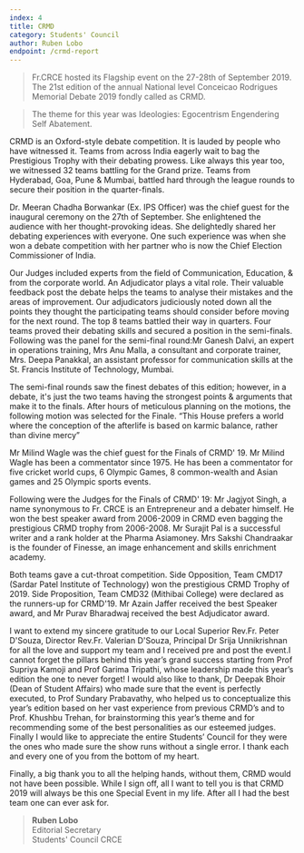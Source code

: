 ```yaml
---
index: 4
title: CRMD 
category: Students' Council
author: Ruben Lobo
endpoint: /crmd-report
---
```


> Fr.CRCE hosted its Flagship event on the 27-28th of September 2019. The 21st edition of the annual National level Conceicao Rodrigues Memorial Debate 2019 fondly called as CRMD.

> The theme for this year was
> Ideologies: Egocentrism Engendering Self Abatement.

CRMD is an Oxford-style debate competition. It is lauded by people who have witnessed it. Teams from across India eagerly wait to bag the Prestigious Trophy with their debating prowess. Like always this year too, we witnessed 32 teams battling for the Grand prize. Teams from Hyderabad, Goa, Pune & Mumbai, battled hard through the league rounds to secure their position in the quarter-finals.

Dr. Meeran Chadha Borwankar (Ex. IPS Officer) was the chief guest for the inaugural ceremony on the 27th of September. She enlightened the audience with her thought-provoking ideas. She delightedly shared her debating experiences with everyone. One such experience was when she won a debate competition with her partner who is now the Chief Election Commissioner of India.

Our Judges included experts from the field of Communication, Education, & from the corporate world. An Adjudicator plays a vital role. Their valuable feedback post the debate helps the teams to analyse their mistakes and the areas of improvement. Our adjudicators judiciously noted down all the points they thought the participating teams should consider before moving for the next round. The top 8 teams battled their way in quarters. Four teams proved their debating skills and secured a position in the semi-finals. Following was the panel for the semi-final round:Mr Ganesh Dalvi, an expert in operations training, Mrs Anu Malla, a consultant and corporate trainer, Mrs. Deepa Panakkal, an assistant professor for communication skills at the St. Francis Institute of Technology, Mumbai.

The semi-final rounds saw the finest debates of this edition; however, in a debate, it's just the two teams having the strongest points & arguments that make it to the finals. After hours of meticulous planning on the motions, the following motion was selected for the Finale. “This House prefers a world where the conception of the afterlife is based on karmic balance, rather than divine mercy”

Mr Milind Wagle was the chief guest for the Finals of CRMD' 19. Mr Milind Wagle has been a commentator since 1975. He has been a commentator for five cricket world cups, 6 Olympic Games, 8 common-wealth and Asian games and 25 Olympic sports events.

Following were the Judges for the Finals of CRMD' 19:
Mr Jagjyot Singh, a name synonymous to Fr. CRCE is an Entrepreneur and a debater himself. He won the best speaker award from 2006-2009 in CRMD even bagging the prestigious CRMD trophy from 2006-2008. Mr Surajit Pal is a successful writer and a rank holder at the Pharma Asiamoney. Mrs Sakshi Chandraakar is the founder of Finesse, an image enhancement and skills enrichment academy.

Both teams gave a cut-throat competition. Side Opposition, Team CMD17 (Sardar Patel Institute of Technology) won the prestigious CRMD Trophy of 2019. Side Proposition, Team CMD32 (Mithibai College) were declared as the runners-up for CRMD'19. Mr Azain Jaffer received the best Speaker award, and Mr Purav Bharadwaj received the best Adjudicator award.

I want to extend my sincere gratitude to our Local Superior Rev.Fr. Peter D'Souza, Director Rev.Fr. Valerian D'Souza, Principal Dr Srija Unnikrishnan for all the love and support my team and I received pre and post the event.I cannot forget the pillars behind this year’s grand success starting from Prof Supriya Kamoji and Prof Garima Tripathi, whose leadership made this year’s edition the one to never forget! I would also like to thank, Dr Deepak Bhoir (Dean of Student Affairs) who made sure that the event is perfectly executed, to Prof Sundary Prabavathy, who helped us to conceptualize this year’s edition based on her vast experience from previous CRMD’s and to Prof. Khushbu Trehan, for brainstorming this year’s theme and for recommending some of the best personalities as our esteemed judges. Finally I would like to appreciate the entire Students’ Council for they were the ones who made sure the show runs without a single error. I thank each and every one of you from the bottom of my heart.

Finally, a big thank you to all the helping hands, without them, CRMD would not have been possible. While I sign off, all I want to tell you is that CRMD 2019 will always be this one Special Event in my life. After all I had the best team one can ever ask for.

> **Ruben Lobo**<br>
> Editorial Secretary<br>
> Students' Council CRCE<br>
